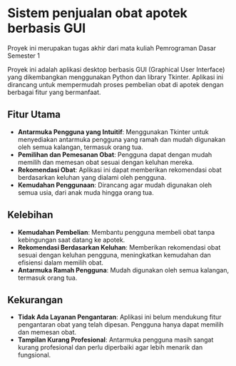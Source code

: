 # Sistem penjualan obat apotek berbasis GUI
Proyek ini merupakan tugas akhir dari mata kuliah Pemrograman Dasar Semester 1

Proyek ini adalah aplikasi desktop berbasis GUI (Graphical User Interface) yang dikembangkan menggunakan Python dan library Tkinter. Aplikasi ini dirancang untuk mempermudah proses pembelian obat di apotek dengan berbagai fitur yang bermanfaat.

## Fitur Utama

- **Antarmuka Pengguna yang Intuitif**: Menggunakan Tkinter untuk menyediakan antarmuka pengguna yang ramah dan mudah digunakan oleh semua kalangan, termasuk orang tua.
- **Pemilihan dan Pemesanan Obat**: Pengguna dapat dengan mudah memilih dan memesan obat sesuai dengan keluhan mereka.
- **Rekomendasi Obat**: Aplikasi ini dapat memberikan rekomendasi obat berdasarkan keluhan yang dialami oleh pengguna.
- **Kemudahan Penggunaan**: Dirancang agar mudah digunakan oleh semua usia, dari anak muda hingga orang tua.

## Kelebihan

- **Kemudahan Pembelian**: Membantu pengguna membeli obat tanpa kebingungan saat datang ke apotek.
- **Rekomendasi Berdasarkan Keluhan**: Memberikan rekomendasi obat sesuai dengan keluhan pengguna, meningkatkan kemudahan dan efisiensi dalam memilih obat.
- **Antarmuka Ramah Pengguna**: Mudah digunakan oleh semua kalangan, termasuk orang tua.

## Kekurangan

- **Tidak Ada Layanan Pengantaran**: Aplikasi ini belum mendukung fitur pengantaran obat yang telah dipesan. Pengguna hanya dapat memilih dan memesan obat.
- **Tampilan Kurang Profesional**: Antarmuka pengguna masih sangat kurang profesional dan perlu diperbaiki agar lebih menarik dan fungsional.
